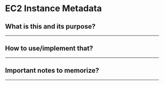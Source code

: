 # EC2 Instance Metadata

## What is this and its purpose?

---

## How to use/implement that?

---

## Important notes to memorize?

---
